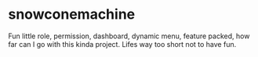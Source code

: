 # snowconemachine
Fun little role, permission, dashboard, dynamic menu, feature packed, how far can I go with this kinda project. Lifes way too short not to have fun.
